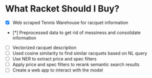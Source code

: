 # What Racket Should I Buy?

- [x] Web scraped Tennis Warehouse for racquet information 
- [*] Preprocessed data to get rid of messiness and consolidate information
- [ ] Vectorized racquet description
- [ ] Used cosine similarity to find similar racquets based on NL query
- [ ] Use NER to extract price and spec filters
- [ ] Apply price and spec filters to rerank semantic search results
- [ ] Create a web app to interact with the model
